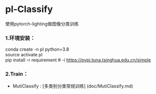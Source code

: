 # pl-Classify
使用pytorch-lighting做图像分类训练

### 1.环境安装：  
conda create -n pl python=3.8  
source activate pl  
pip install -r requirement # -i  https://pypi.tuna.tsinghua.edu.cn/simple  


### 2.Train： 

* MutiClassify : [多类别分类常规训练] (doc/MutiClassify.md)